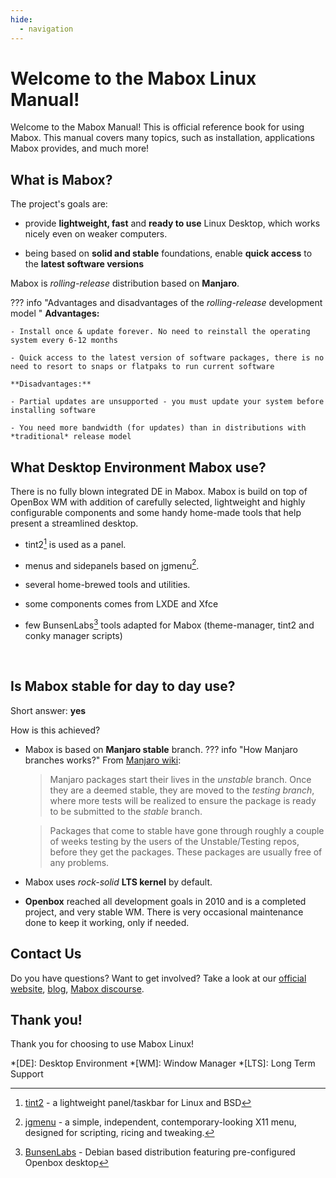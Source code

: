 ```yaml
---
hide:
  - navigation
---
```

# Welcome to the Mabox Linux Manual!
Welcome to the Mabox Manual! This is official reference book for using Mabox. This manual covers many topics, such as installation, applications Mabox provides, and much more!


## What is Mabox?

The project's goals are:

- provide **lightweight, fast** and **ready to use** Linux Desktop, which works nicely even on weaker computers.

- being based on **solid and stable** foundations, enable **quick access** to the **latest software versions**

Mabox is *rolling-release* distribution based on **Manjaro**.


??? info "Advantages and disadvantages of the *rolling-release* development model "
    **Advantages:**

    - Install once & update forever. No need to reinstall the operating system every 6-12 months

    - Quick access to the latest version of software packages, there is no need to resort to snaps or flatpaks to run current software

    **Disadvantages:**

    - Partial updates are unsupported - you must update your system before installing software

    - You need more bandwidth (for updates) than in distributions with *traditional* release model



## What Desktop Environment Mabox use?
There is no fully blown integrated DE in Mabox.
Mabox is build on top of OpenBox WM with addition of carefully selected, lightweight and highly configurable components and some handy home-made tools that help present a streamlined desktop.

- tint2[^1] is used as a panel.

- menus and sidepanels based on jgmenu[^2].

- several home-brewed tools and utilities.

- some components comes from LXDE and Xfce

- few BunsenLabs[^3] tools adapted for Mabox (theme-manager, tint2 and conky manager scripts)


<div class="gal4">
    <a href="img/Mabox-superdesk.jpg" title="Mabox Superdesk - default Mabox theme"><img src="img/Mabox-superdesk.jpg" alt="" /></a>
    <a href="img/ArcDark.jpg" title="Arc Dark theme"><img src="img/ArcDark.jpg" alt="" /></a>
    <a href="img/Bunsen.jpg" title="Bunsen theme"><img src="img/Bunsen.jpg" alt="" /></a>
    <a href="img/Chicago95.jpg" title="Chicago 95 theme"><img src="img/Chicago95.jpg" alt="" /></a>
    <a href="img/Cyberpunk.jpg" title="Cyberpunk Neon theme"><img src="img/Cyberpunk.jpg" alt="" /></a>
    <a href="img/DarkMaia.jpg" title="Dark Maia theme"><img src="img/DarkMaia.jpg" alt="" /></a>
    <a href="img/Quakeworld.jpg" title="Quakeworld theme"><img src="img/Quakeworld.jpg" alt="" /></a>
</div>

## Is Mabox stable for day to day use?

Short answer: **yes**


How is this achieved?


- Mabox is based on **Manjaro stable** branch.
??? info "How Manjaro branches works?"
    From [Manjaro wiki](https://wiki.manjaro.org/index.php/Switching_Branches#Overview):

    >Manjaro packages start their lives in the *unstable* branch. Once they are a deemed stable, they are moved to the *testing branch*, where more tests will be realized to ensure the package is ready to be submitted to the *stable* branch.

    >Packages that come to stable have gone through roughly a couple of weeks testing by the users of the Unstable/Testing repos, before they get the packages. These packages are usually free of any problems.

- Mabox uses *rock-solid* **LTS kernel** by default.

- **Openbox** reached all development goals in 2010 and is a completed project, and very stable WM. There is very occasional maintenance done to keep it working, only if needed.

## Contact Us
Do you have questions? Want to get involved? Take a look at our [official website](https://maboxlinux.org), [blog](https://blog.maboxlinux.org), [Mabox discourse](https://forum.maboxlinux.org).


## Thank you!
Thank you for choosing to use Mabox Linux!

*[DE]: Desktop Environment
*[WM]: Window Manager
*[LTS]: Long Term Support

[^1]: [tint2](https://gitlab.com/o9000/tint2) - a lightweight panel/taskbar for Linux and BSD
[^2]: [jgmenu](https://jgmenu.github.io/) - a simple, independent, contemporary-looking X11 menu, designed for scripting, ricing and tweaking.
[^3]: [BunsenLabs](https://bunsenlabs.org) - Debian based distribution featuring pre-configured Openbox desktop
